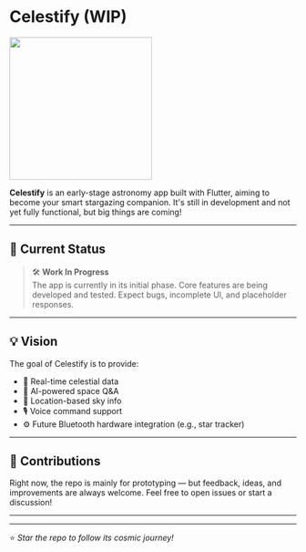 # Celestify (WIP)
<img src="https://github.com/user-attachments/assets/e76ac3ea-b2fa-4cff-b6b1-30c0b91bd159" width="250" height="250" style="border-radius: 50" />


**Celestify** is an early-stage astronomy app built with Flutter, aiming to become your smart stargazing companion. It's still in development and not yet fully functional, but big things are coming!

---

## 🚧 Current Status

> 🛠️ **Work In Progress**  
The app is currently in its initial phase. Core features are being developed and tested. Expect bugs, incomplete UI, and placeholder responses.

---

## 💡 Vision

The goal of Celestify is to provide:

- 🔭 Real-time celestial data  
- 🤖 AI-powered space Q&A  
- 📍 Location-based sky info  
- 🎙️ Voice command support  
- ⚙️ Future Bluetooth hardware integration (e.g., star tracker)

---

## 🙌 Contributions

Right now, the repo is mainly for prototyping — but feedback, ideas, and improvements are always welcome. Feel free to open issues or start a discussion!

---


---

⭐ *Star the repo to follow its cosmic journey!*
